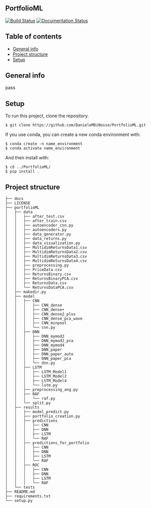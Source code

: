 ## PortfolioML
[![Build Status](https://travis-ci.org/DanieleMDiNosse/PortfolioML.svg?branch=main)](https://travis-ci.org/DanieleMDiNosse/PortfolioML)
[![Documentation Status](https://readthedocs.org/projects/portfolioml/badge/?version=latest)](https://portfolioml.readthedocs.io/en/latest/?badge=latest)

## Table of contents
* [General info](#general-info)
* [Project structure](#project-structure)
* [Setup](#setup)

## General info
pass
	
## Setup
To run this project, clone the repository.
```
$ git clone https://github.com/DanieleMDiNosse/PortfolioML.git
```
If you use conda, you can create a new conda environment with:
```
$ conda create -n name_environment
$ conda activate name_environment
```
And then install with:
```
$ cd ../PortfolioML/
$ pip install .
```
## Project structure
```
├── docs
├── LICENSE
├── portfolioML
│   ├── data
│   │   ├── after_test.csv
│   │   ├── after_train.csv
│   │   ├── autoencoder_cnn.py
│   │   ├── autoencoders.py
│   │   ├── data_generator.py
│   │   ├── data_returns.py
│   │   ├── data_visualization.py
│   │   ├── MultidimReturnsData1.csv
│   │   ├── MultidimReturnsData2.csv
│   │   ├── MultidimReturnsData3.csv
│   │   ├── MultidimReturnsData4.csv
│   │   ├── preprocessing.py
│   │   ├── PriceData.csv
│   │   ├── ReturnsBinary.csv
│   │   ├── ReturnsBinaryPCA.csv
│   │   ├── ReturnsData.csv
│   │   └── ReturnsDataPCA.csv
│   ├── makedir.py
│   ├── model
│   │   ├── CNN
│   │   │   ├── CNN_dense
│   │   │   ├── CNN_dense+
│   │   │   ├── CNN_dense2_plus
│   │   │   ├── CNN_dense_pca_wave
│   │   │   ├── CNN_minpool
│   │   │   └── cnn.py
│   │   ├── DNN
│   │   │   ├── DNN_mymod2
│   │   │   ├── DNN_mymod2_pca
│   │   │   ├── DNN_mymod4
│   │   │   ├── DNN_paper
│   │   │   ├── DNN_paper_auto
│   │   │   ├── DNN_paper_pca
│   │   │   └── dnn.py
│   │   ├── LSTM
│   │   │   ├── LSTM_Model1
│   │   │   ├── LSTM_Model2
│   │   │   ├── LSTM_Model4
│   │   │   └── lstm.py
│   │   ├── preprocessing_ang.py
│   │   ├── RAF
│   │   │   └── raf.py
│   │   └── split.py
│   ├── results
│   │   ├── model_predict.py
│   │   ├── portfolio_creation.py
│   │   ├── predictions
│   │   │   ├── CNN
│   │   │   ├── DNN
│   │   │   ├── LSTM
│   │   │   └── RAF
│   │   ├── predictions_for_portfolio
│   │   │   ├── CNN
│   │   │   ├── DNN
│   │   │   ├── LSTM
│   │   │   └── RAF
│   │   ├── ROC
│   │   │   ├── CNN
│   │   │   ├── DNN
│   │   │   ├── LSTM
│   │   │   └── RAF
│   └── tests
├── README.md
├── requirements.txt
└── setup.py
```
